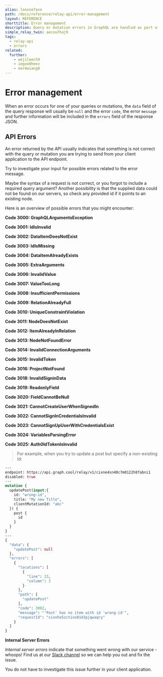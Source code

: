 ```yaml
---
alias: looxoo7avo
path: /docs/reference/relay-api/error-management
layout: REFERENCE
shorttitle: Error management
description: Query or mutation errors in GraphQL are handled as part of the query response, where you can find further information to solve them.
simple_relay_twin: aecou7haj9
tags:
  - relay-api
  - errors
related:
  further:
    - wejileech9
    - iegoo0heez
    - eer4wiang0
---
```


# Error management

When an error occurs for one of your queries or mutations, the `data` field of the query response will usually be `null` and the error `code`, the error `message` and further information will be included in the `errors` field of the response JSON.

## API Errors

An error returned by the API usually indicates that something is not correct with the query or mutation you are trying to send from your client application to the API endpoint.

Try to investigate your input for possible errors related to the error message.

Maybe the syntax of a request is not correct, or you forgot to include a required query argument?
Another possibility is that the supplied data could not be found on our servers, so check any provided id if it points to an existing node.

Here is an overview of possible errors that you might encounter:

**Code 3000: GraphQLArgumentsException**

**Code 3001: IdIsInvalid**

**Code 3002: DataItemDoesNotExist**

**Code 3003: IdIsMissing**

**Code 3004: DataItemAlreadyExists**

**Code 3005: ExtraArguments**

**Code 3006: InvalidValue**

**Code 3007: ValueTooLong**

**Code 3008: InsufficientPermissions**

**Code 3009: RelationAlreadyFull**

**Code 3010: UniqueConstraintViolation**

**Code 3011: NodeDoesNotExist**

**Code 3012: ItemAlreadyInRelation**

**Code 3013: NodeNotFoundError**

**Code 3014: InvalidConnectionArguments**

**Code 3015: InvalidToken**

**Code 3016: ProjectNotFound**

**Code 3018: InvalidSigninData**

**Code 3019: ReadonlyField**

**Code 3020: FieldCannotBeNull**

**Code 3021: CannotCreateUserWhenSignedIn**

**Code 3022: CannotSignInCredentialsInvalid**

**Code 3023: CannotSignUpUserWithCredentialsExist**

**Code 3024: VariablesParsingError**

**Code 3025: Auth0IdTokenIsInvalid**

> For example, when you try to update a post but specify a non-existing id:

```graphql
---
endpoint: https://api.graph.cool/relay/v1/cixne4sn40c7m0122h8fabni1
disabled: true
---
mutation {
  updatePost(input:{
    id: "wrong-id",
    title: "My new Title",
    clientMutationId: "abc"
  }) {
    post {
      id
    }
  }
}
---
{
  "data": {
    "updatePost": null
  },
  "errors": [
    {
      "locations": [
        {
          "line": 23,
          "column": 3
        }
      ],
      "path": [
        "updatePost"
      ],
      "code": 3002,
      "message": "'Post' has no item with id 'wrong-id'",
      "requestId": "cixnho5zctixo0143pjqwaqry"
    }
  ]
}
```

**Internal Server Errors**

*Internal server errors* indicate that something went wrong with our service - whoops! Find us at our [Slack channel](http://slack.graph.cool) so we can help you out and fix the issue.

You do not have to investigate this issue further in your client application.
